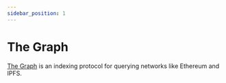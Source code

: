 ```yaml
---
sidebar_position: 1
---
```


# The Graph

[The Graph](https://thegraph.com/en/) is an indexing protocol for querying networks like Ethereum and IPFS.